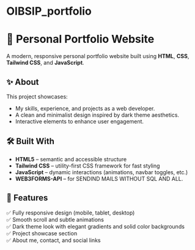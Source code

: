 # OIBSIP_portfolio
# 🌟 Personal Portfolio Website

A modern, responsive personal portfolio website built using **HTML**, **CSS**, **Tailwind CSS**, and **JavaScript**.

## ✨ About
This project showcases:
- My skills, experience, and projects as a web developer.
- A clean and minimalist design inspired by dark theme aesthetics.
- Interactive elements to enhance user engagement.

## 🛠️ Built With
- **HTML5** – semantic and accessible structure
- **Tailwind CSS** – utility-first CSS framework for fast styling
- **JavaScript** – dynamic interactions (animations, navbar toggles, etc.)
- **WEB3FORMS-API** – for SENDIND MAILS WITHOUT SQL AND ALL.

## 📌 Features
✅ Fully responsive design (mobile, tablet, desktop)  
✅ Smooth scroll and subtle animations  
✅ Dark theme look with elegant gradients and solid color backgrounds  
✅ Project showcase section  
✅ About me, contact, and social links


